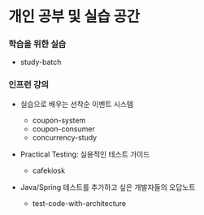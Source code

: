 # 개인 공부 및 실습 공간

### 학습을 위한 실습
- study-batch

### 인프런 강의
- 실습으로 배우는 선착순 이벤트 시스템
  - coupon-system
  - coupon-consumer
  - concurrency-study
 
- Practical Testing: 실용적인 테스트 가이드
  - cafekiosk
 
- Java/Spring 테스트를 추가하고 싶은 개발자들의 오답노트
  - test-code-with-architecture
